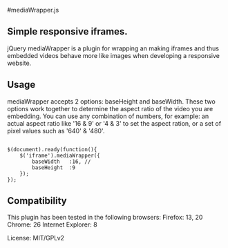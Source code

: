 #mediaWrapper.js
## Simple responsive iframes.

jQuery mediaWrapper is a plugin for wrapping an making iframes and thus embedded videos behave more like images when developing a responsive website. 

## Usage

mediaWrapper accepts 2 options: baseHeight and baseWidth. These two options work together to determine the aspect ratio of the video you are embedding. You can use any combination of numbers, for example: an actual aspect ratio like '16 & 9' or '4 & 3' to set the aspect ration, or a set of pixel values such as '640' & '480'.

<pre><code>
$(document).ready(function(){
	$('iframe').mediaWrapper({
		baseWidth	:16, // 
		baseHeight	:9
	});
});
</code></pre>

## Compatibility

This plugin has been tested in the following browsers: 
Firefox: 13, 20
Chrome: 26
Internet Explorer: 8

License: MIT/GPLv2
